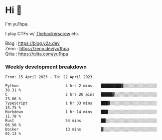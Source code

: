 # Hi 👋

I'm yu1hpa.

I play CTFs w/ [Thehackerscrew](https://www.thehackerscrew.team/) etc.

Blog : https://blog.y2a.dev  
Zenn : https://zenn.dev/yu1hpa  
Qiita : https://qiita.com/yu1hpa  

### Weekly development breakdown

<!--START_SECTION:waka-->

```text
From: 15 April 2023 - To: 22 April 2023

Python                     4 hrs 2 mins    █████████▓░░░░░░░░░░░░░░░   38.31 %
C                          2 hrs 26 mins   █████▓░░░░░░░░░░░░░░░░░░░   23.06 %
TypeScript                 1 hr 33 mins    ███▓░░░░░░░░░░░░░░░░░░░░░   14.75 %
Markdown                   1 hr 14 mins    ███░░░░░░░░░░░░░░░░░░░░░░   11.78 %
Rust                       54 mins         ██░░░░░░░░░░░░░░░░░░░░░░░   08.56 %
Docker                     13 mins         ▓░░░░░░░░░░░░░░░░░░░░░░░░   02.13 %
```

<!--END_SECTION:waka-->

